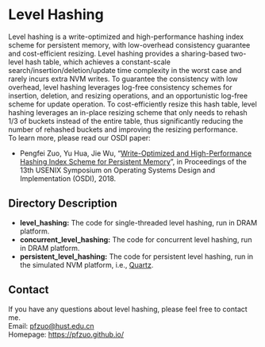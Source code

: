
# Level Hashing

Level hashing is a write-optimized and high-performance hashing index scheme for persistent memory, with low-overhead consistency guarantee and cost-efficient resizing. Level hashing provides a sharing-based two-level hash table, which achieves a constant-scale search/insertion/deletion/update time complexity in the worst case and rarely incurs extra NVM writes. To guarantee the consistency with low overhead, level hashing leverages log-free consistency schemes for insertion, deletion, and resizing operations, and an opportunistic log-free scheme for update operation. To cost-efficiently resize this hash table, level hashing leverages an in-place resizing scheme that only needs to rehash 1/3 of buckets instead of the entire table, thus significantly reducing the number of rehashed buckets and improving the resizing performance.   
To learn more, please read our OSDI paper:

* Pengfei Zuo, Yu Hua, Jie Wu, “[Write-Optimized and High-Performance Hashing Index Scheme for Persistent Memory](https://www.usenix.org/conference/osdi18/presentation/zuo)”, in Proceedings of the 13th USENIX Symposium on Operating Systems Design and Implementation (OSDI), 2018.

## Directory Description

* **level_hashing:** The code for single-threaded level hashing, run in DRAM platform.
* **concurrent_level_hashing:** The code for concurrent level hashing, run in DRAM platform.
* **persistent_level_hashing:** The code for persistent level hashing, run in the simulated NVM platform, i.e., [Quartz](https://github.com/HewlettPackard/quartz).

## Contact

If you have any questions about level hashing, please feel free to contact me.   
Email: pfzuo@hust.edu.cn   
Homepage: https://pfzuo.github.io/  